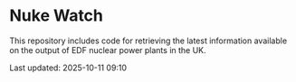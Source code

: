 # Nuke Watch

This repository includes code for retrieving the latest information available on the output of EDF nuclear power plants in the UK.

Last updated: 2025-10-11 09:10